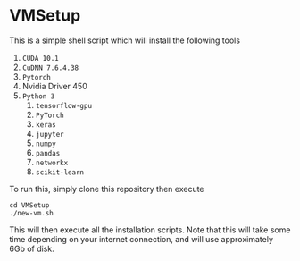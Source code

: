 # VMSetup
This is a simple shell script which will install the following tools
1. `CUDA 10.1`
3. `CuDNN 7.6.4.38`
4. `Pytorch`
5. Nvidia Driver 450
6. `Python 3`
    1. `tensorflow-gpu`
    2. `PyTorch`
    3. `keras`
    4. `jupyter`
    5. `numpy`
    6. `pandas`
    7. `networkx`
    8. `scikit-learn`

To run this, simply clone this repository then execute

```shell
cd VMSetup
./new-vm.sh
```

This will then execute all the installation scripts. Note that this will take some time depending on your internet connection, and will use approximately 6Gb of disk. 
